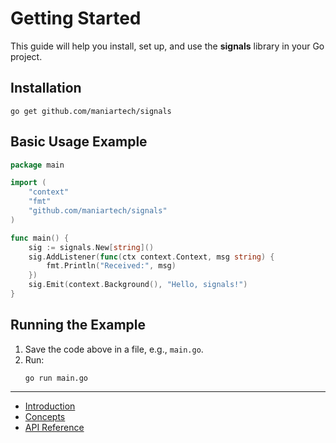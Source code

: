 # Getting Started

This guide will help you install, set up, and use the **signals** library in your Go project.

## Installation

```
go get github.com/maniartech/signals
```

## Basic Usage Example


```go
package main

import (
    "context"
    "fmt"
    "github.com/maniartech/signals"
)

func main() {
    sig := signals.New[string]()
    sig.AddListener(func(ctx context.Context, msg string) {
        fmt.Println("Received:", msg)
    })
    sig.Emit(context.Background(), "Hello, signals!")
}
```

## Running the Example

1. Save the code above in a file, e.g., `main.go`.
2. Run:
   ```
   go run main.go
   ```

---

- [Introduction](introduction.md)
- [Concepts](concepts.md)
- [API Reference](api_reference.md)
